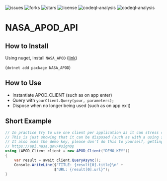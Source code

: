 ![issues](https://img.shields.io/github/issues/developerx-official/NASA_APOD_API) ![forks](https://img.shields.io/github/forks/developerx-official/NASA_APOD_API) ![stars](https://img.shields.io/github/stars/developerx-official/NASA_APOD_API) ![license](https://img.shields.io/github/license/developerx-official/NASA_APOD_API) ![codeql-analysis](https://github.com/developerx-official/NASA_APOD_API/actions/workflows/codeql-analysis.yml/badge.svg) ![codeql-analysis](https://img.shields.io/badge/dependabot-enabled-blue)

# NASA_APOD_API

## How to Install

Using nuget, install `NASA_APOD` ([link](https://www.nuget.org/packages/NASA_APOD/))

(`dotnet add package NASA_APOD`)

## How to Use

* Instantiate APOD_CLIENT (such as on app enter)
* Query with `yourClient.Query(your, parameters);`
* Dispose when no longer being used (such as on app exit)

## Short Example

```csharp
// In practice try to use one client per application as it can stress socket connections
// This is just showing that it can be disposed (such as with a using statement)
// It also uses the demo key, please don't do this to yourself, getting an actual api key is painless on their website
// https://api.nasa.gov/#signUp
using (APOD_Client client = new APOD_Client("DEMO_KEY"))
{
    var result = await client.QueryAsync();
    Console.WriteLine($"TITLE: {result[0].title}\n" +
                      $"URL: {result[0].url}");
}
```

